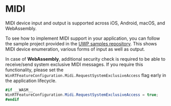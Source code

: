 # MIDI

MIDI device input and output is supported across iOS, Android, macOS, and WebAssembly.

To see how to implement MIDI support in your application, you can follow the sample project provided in the [UWP samples repository](https://github.com/microsoft/Windows-universal-samples/tree/master/Samples/MIDI). This shows MIDI device enumeration, various forms of input as well as output.

In case of **WebAssembly**, additional security check is required to be able to receive/send system exclusive MIDI messages. If you require this functionality, please set the `WinRTFeatureConfiguration.Midi.RequestSystemExclusiveAccess` flag early in the application lifecycle.

```csharp
#if __WASM__
WinRTFeatureConfiguration.Midi.RequestSystemExclusiveAccess = true;
#endif
```